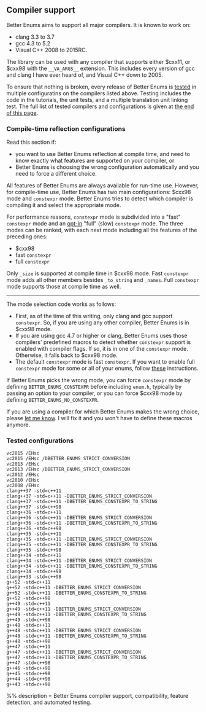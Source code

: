 ## Compiler support

Better Enums aims to support all major compilers. It is known to work on:

  - clang 3.3 to 3.7
  - gcc 4.3 to 5.2
  - Visual C++ 2008 to 2015RC.

The library can be used with any compiler that supports either $cxx11, or $cxx98
with the `__VA_ARGS__` extension. This includes every version of gcc and clang I
have ever heard of, and Visual C++ down to 2005.

To ensure that nothing is broken, every release of Better Enums is
[tested]($repo/tree/master/test) in multiple configuratins on the compilers
listed above. Testing includes the code in the tutorials, the unit tests, and a
multiple translation unit linking test. The full list of tested compilers and
configurations is given at [the end of this page](#TestedConfigurations).

### Compile-time reflection configurations

Read this section if:

  - you want to use Better Enums reflection at compile time, and need to know
    exactly what features are supported on your compiler, or
  - Better Enums is choosing the wrong configuration automatically and you need
    to force a different choice.

All features of Better Enums are always available for run-time use. However, for
compile-time use, Better Enums has two main configurations: $cxx98 mode and
`constexpr` mode. Better Enums tries to detect which compiler is compiling it
and select the appropriate mode.

For performance reasons, `constexpr` mode is subdivided into a "fast"
`constexpr` mode and an
[opt-in](${prefix}OptInFeatures.html#CompileTimeNameTrimming) "full" (slow)
`constexpr` mode. The three modes can be ranked, with each next mode including
all the features of the preceding ones:

  - $cxx98
  - fast `constexpr`
  - full `constexpr`

Only `_size` is supported at compile time in $cxx98 mode. Fast `constexpr` mode
adds all other members besides `_to_string` and `_names`. Full `constexpr` mode
supports those at compile time as well.

---

The mode selection code works as follows:

  - First, as of the time of this writing, only clang and gcc support
    `constexpr`. So, if you are using any other compiler, Better Enums is in
    $cxx98 mode.
  - If you are using gcc 4.7 or higher or clang, Better Enums uses those
    compilers' predefined macros to detect whether `constexpr` support is
    enabled with compiler flags. If so, it is in one of the `constexpr` mode.
    Otherwise, it falls back to $cxx98 mode.
  - The default `constexpr` mode is fast `constexpr`. If you want to enable
    full `constexpr` mode for some or all of your enums, follow
    [these](${prefix}OptInFeatures.html#CompileTimeNameTrimming) instructions.

If Better Enums picks the wrong mode, you can force `constexpr` mode by defining
`BETTER_ENUMS_CONSTEXPR` before including `enum.h`, typically by passing an
option to your compiler, or you can force $cxx98 mode by defining
`BETTER_ENUMS_NO_CONSTEXPR`.

If you are using a compiler for which Better Enums makes the wrong choice,
please [let me know](${prefix}Contact.html). I will fix it and you won't have to
define these macros anymore.

### Tested configurations

~~~comment
vc2015 /EHsc
vc2015 /EHsc /DBETTER_ENUMS_STRICT_CONVERSION
vc2013 /EHsc
vc2013 /EHsc /DBETTER_ENUMS_STRICT_CONVERSION
vc2012 /EHsc
vc2010 /EHsc
vc2008 /EHsc
clang++37 -std=c++11
clang++37 -std=c++11 -DBETTER_ENUMS_STRICT_CONVERSION
clang++37 -std=c++11 -DBETTER_ENUMS_CONSTEXPR_TO_STRING
clang++37 -std=c++98
clang++36 -std=c++11
clang++36 -std=c++11 -DBETTER_ENUMS_STRICT_CONVERSION
clang++36 -std=c++11 -DBETTER_ENUMS_CONSTEXPR_TO_STRING
clang++36 -std=c++98
clang++35 -std=c++11
clang++35 -std=c++11 -DBETTER_ENUMS_STRICT_CONVERSION
clang++35 -std=c++11 -DBETTER_ENUMS_CONSTEXPR_TO_STRING
clang++35 -std=c++98
clang++34 -std=c++11
clang++34 -std=c++11 -DBETTER_ENUMS_STRICT_CONVERSION
clang++34 -std=c++11 -DBETTER_ENUMS_CONSTEXPR_TO_STRING
clang++34 -std=c++98
clang++33 -std=c++98
g++52 -std=c++11
g++52 -std=c++11 -DBETTER_ENUMS_STRICT_CONVERSION
g++52 -std=c++11 -DBETTER_ENUMS_CONSTEXPR_TO_STRING
g++52 -std=c++98
g++49 -std=c++11
g++49 -std=c++11 -DBETTER_ENUMS_STRICT_CONVERSION
g++49 -std=c++11 -DBETTER_ENUMS_CONSTEXPR_TO_STRING
g++49 -std=c++98
g++48 -std=c++11
g++48 -std=c++11 -DBETTER_ENUMS_STRICT_CONVERSION
g++48 -std=c++11 -DBETTER_ENUMS_CONSTEXPR_TO_STRING
g++48 -std=c++98
g++47 -std=c++11
g++47 -std=c++11 -DBETTER_ENUMS_STRICT_CONVERSION
g++47 -std=c++11 -DBETTER_ENUMS_CONSTEXPR_TO_STRING
g++47 -std=c++98
g++46 -std=c++98
g++45 -std=c++98
g++44 -std=c++98
g++43 -std=c++98
~~~

%% description =
Better Enums compiler support, compatibility, feature detection, and automated
testing.
